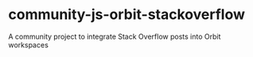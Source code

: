 # community-js-orbit-stackoverflow
A community project to integrate Stack Overflow posts into Orbit workspaces
